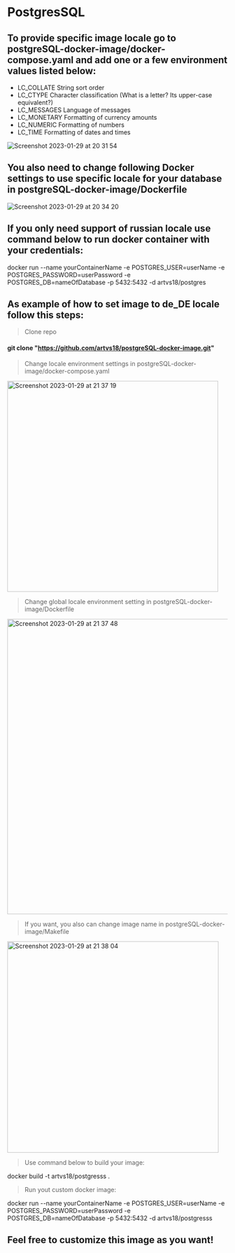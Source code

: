 # PostgresSQL

## To provide specific image locale go to postgreSQL-docker-image/docker-compose.yaml and add one or a few environment values listed below:
- LC_COLLATE 	String sort order
- LC_CTYPE 	Character classification (What is a letter? Its upper-case equivalent?)
- LC_MESSAGES 	Language of messages
- LC_MONETARY 	Formatting of currency amounts
- LC_NUMERIC 	Formatting of numbers
- LC_TIME 	Formatting of dates and times

![Screenshot 2023-01-29 at 20 31 54](https://user-images.githubusercontent.com/59523003/215344728-8345b527-5b73-4922-a805-954860d0e231.png)

## You also need to change following Docker settings to use specific locale for your database in postgreSQL-docker-image/Dockerfile
![Screenshot 2023-01-29 at 20 34 20](https://user-images.githubusercontent.com/59523003/215344858-fda84ae3-8c50-42ad-9cf0-a761eca71428.png)

## If you only need support of russian locale use command below to run docker container with your credentials:
docker run --name yourContainerName -e POSTGRES_USER=userName -e POSTGRES_PASSWORD=userPassword -e POSTGRES_DB=nameOfDatabase -p 5432:5432 -d artvs18/postgres

## As example of how to set image to de_DE locale follow this steps:

> Clone repo

#### git clone "https://github.com/artvs18/postgreSQL-docker-image.git"

> Change locale environment settings in postgreSQL-docker-image/docker-compose.yaml
<img width="482" alt="Screenshot 2023-01-29 at 21 37 19" src="https://user-images.githubusercontent.com/59523003/215348363-ae926802-9eab-4171-8038-de7db53ac577.png">

> Change global locale environment setting in postgreSQL-docker-image/Dockerfile
<img width="675" alt="Screenshot 2023-01-29 at 21 37 48" src="https://user-images.githubusercontent.com/59523003/215348395-d1703477-b431-404f-b890-f47a2cf8364c.png">

> If you want, you also can change image name in postgreSQL-docker-image/Makefile
<img width="483" alt="Screenshot 2023-01-29 at 21 38 04" src="https://user-images.githubusercontent.com/59523003/215348403-4906152e-9c2e-4d06-8d25-fd824d3324b3.png">

> Use command below to build your image:

docker build -t artvs18/postgresss .

> Run yout custom docker image:

docker run --name yourContainerName -e POSTGRES_USER=userName -e POSTGRES_PASSWORD=userPassword -e POSTGRES_DB=nameOfDatabase -p 5432:5432 -d artvs18/postgresss

## Feel free to customize this image as you want!
